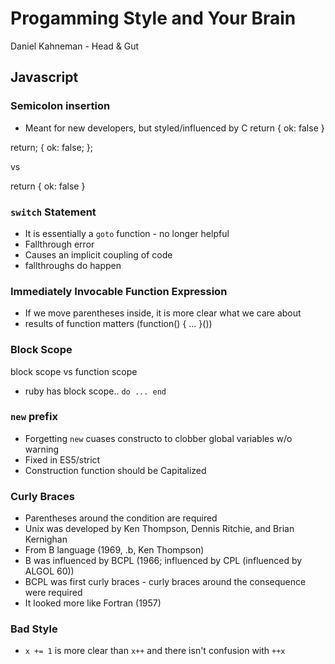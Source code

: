 # Progamming Style and Your Brain

Daniel Kahneman - Head & Gut

## Javascript

### Semicolon insertion
* Meant for new developers, but styled/influenced by C 
return
{
  ok: false 
}

return;
{
  ok: false;
};

vs

return {
  ok: false
}

### `switch` Statement
* It is essentially a `goto` function - no longer helpful
* Fallthrough error
* Causes an implicit coupling of code
* fallthroughs do happen 

### Immediately Invocable Function Expression
* If we move parentheses inside, it is more clear what we care about
* results of function matters
(function() {
  ...
}())

### Block Scope
block scope vs function scope
* ruby has block scope.. `do ... end`

### `new` prefix
* Forgetting `new` cuases constructo to clobber global variables w/o warning
* Fixed in ES5/strict
* Construction function should be Capitalized

### Curly Braces
* Parentheses around the condition are required
* Unix was developed by Ken Thompson, Dennis Ritchie, and Brian Kernighan
* From B language (1969, .b, Ken Thompson)
* B was influenced by BCPL (1966; influenced by CPL (influenced by ALGOL 60))
* BCPL was first curly braces - curly braces around the consequence were required
* It looked more like Fortran (1957) 


### Bad Style
* `x += 1` is more clear than `x++` and there isn't confusion with `++x`

